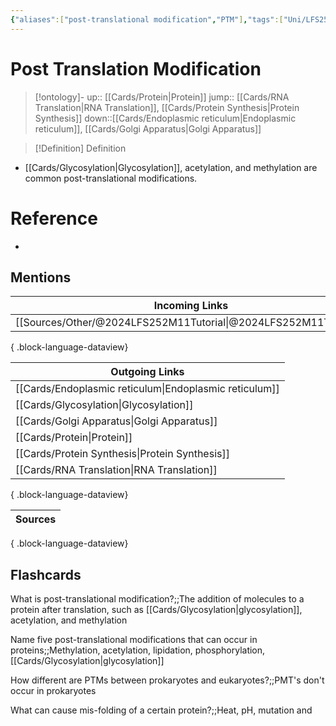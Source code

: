```yaml
---
{"aliases":["post-translational modification","PTM"],"tags":["Uni/LFS252","flashcards/LFS252","Uni/BIM202","flashcards/BIM202"],"dg-publish":true,"permalink":"/cards/post-translation-modification/","dgPassFrontmatter":true}
---
```


# Post Translation Modification

> [!ontology]-
> up:: [[Cards/Protein\|Protein]]
> jump:: [[Cards/RNA Translation\|RNA Translation]], [[Cards/Protein Synthesis\|Protein Synthesis]]
> down::[[Cards/Endoplasmic reticulum\|Endoplasmic reticulum]], [[Cards/Golgi Apparatus\|Golgi Apparatus]]

> [!Definition] Definition

- [[Cards/Glycosylation\|Glycosylation]], acetylation, and methylation are common post-translational modifications.

# Reference

- 

## Mentions

| Incoming Links                                                      |
| ------------------------------------------------------------------- |
| [[Sources/Other/@2024LFS252M11Tutorial\|@2024LFS252M11Tutorial]] |

{ .block-language-dataview}

| Outgoing Links                                            |
| --------------------------------------------------------- |
| [[Cards/Endoplasmic reticulum\|Endoplasmic reticulum]] |
| [[Cards/Glycosylation\|Glycosylation]]                 |
| [[Cards/Golgi Apparatus\|Golgi Apparatus]]             |
| [[Cards/Protein\|Protein]]                             |
| [[Cards/Protein Synthesis\|Protein Synthesis]]         |
| [[Cards/RNA Translation\|RNA Translation]]             |

{ .block-language-dataview}

| Sources |
| ------- |

{ .block-language-dataview}

## Flashcards

What is post-translational modification?;;The addition of molecules to a protein after translation, such as [[Cards/Glycosylation\|glycosylation]], acetylation, and methylation
<!--SR:!2024-12-22,47,250-->

Name five post-translational modifications that can occur in proteins;;Methylation, acetylation, lipidation, phosphorylation, [[Cards/Glycosylation\|glycosylation]]
<!--SR:!2024-11-24,20,250-->

How different are PTMs between prokaryotes and eukaryotes?;;PMT's don't occur in prokaryotes
<!--SR:!2024-11-08,4,230-->

What can cause mis-folding of a certain protein?;;Heat, pH, mutation and
<!--SR:!2024-11-23,19,250-->